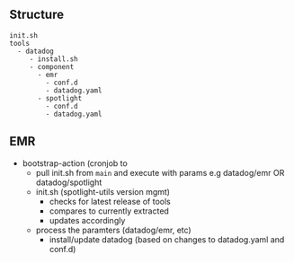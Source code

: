 ## Structure

```
init.sh
tools
  - datadog
     - install.sh
     - component
       - emr
         - conf.d
         - datadog.yaml
       - spotlight
         - conf.d
         - datadog.yaml
```

## EMR

- bootstrap-action (cronjob to
  - pull init.sh from `main` and execute with params e.g datadog/emr OR datadog/spotlight
  - init.sh (spotlight-utils version mgmt)
    - checks for latest release of tools
    - compares to currently extracted
    - updates accordingly
  - process the paramters (datadog/emr, etc)
    - install/update datadog (based on changes to datadog.yaml and conf.d)
